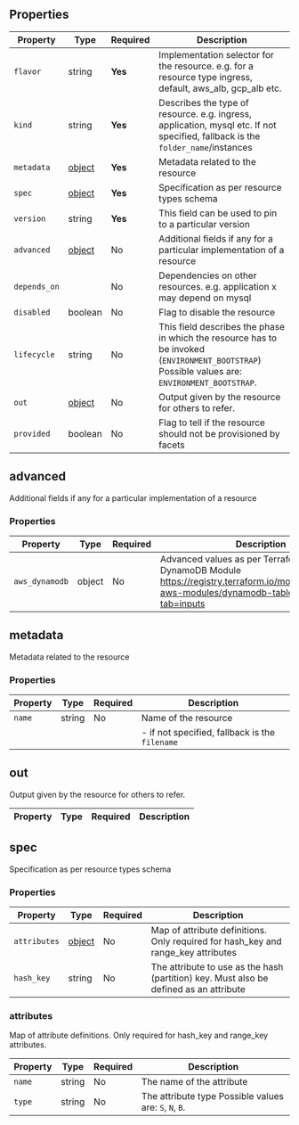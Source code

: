 ## Properties

| Property     | Type                | Required | Description                                                                                                                                    |
|--------------|---------------------|----------|------------------------------------------------------------------------------------------------------------------------------------------------|
| `flavor`     | string              | **Yes**  | Implementation selector for the resource. e.g. for a resource type ingress, default, aws_alb, gcp_alb etc.                                     |
| `kind`       | string              | **Yes**  | Describes the type of resource. e.g. ingress, application, mysql etc. If not specified, fallback is the `folder_name`/instances                |
| `metadata`   | [object](#metadata) | **Yes**  | Metadata related to the resource                                                                                                               |
| `spec`       | [object](#spec)     | **Yes**  | Specification as per resource types schema                                                                                                     |
| `version`    | string              | **Yes**  | This field can be used to pin to a particular version                                                                                          |
| `advanced`   | [object](#advanced) | No       | Additional fields if any for a particular implementation of a resource                                                                         |
| `depends_on` |                     | No       | Dependencies on other resources. e.g. application x may depend on mysql                                                                        |
| `disabled`   | boolean             | No       | Flag to disable the resource                                                                                                                   |
| `lifecycle`  | string              | No       | This field describes the phase in which the resource has to be invoked (`ENVIRONMENT_BOOTSTRAP`) Possible values are: `ENVIRONMENT_BOOTSTRAP`. |
| `out`        | [object](#out)      | No       | Output given by the resource for others to refer.                                                                                              |
| `provided`   | boolean             | No       | Flag to tell if the resource should not be provisioned by facets                                                                               |

## advanced

Additional fields if any for a particular implementation of a resource

### Properties

| Property       | Type                    | Required | Description                                                                                                                                          |
|----------------|-------------------------|----------|------------------------------------------------------------------------------------------------------------------------------------------------------|
| `aws_dynamodb` | object | No       | Advanced values as per Terraform AWS DynamoDB Module https://registry.terraform.io/modules/terraform-aws-modules/dynamodb-table/aws/3.1.1?tab=inputs |


## metadata

Metadata related to the resource

### Properties

| Property | Type   | Required | Description                                        |
|----------|--------|----------|----------------------------------------------------|
| `name`   | string | No       | Name of the resource                               |
|          |        |          |     - if not specified, fallback is the `filename` |

## out

Output given by the resource for others to refer.

| Property | Type | Required | Description |
|----------|------|----------|-------------|

## spec

Specification as per resource types schema

### Properties

| Property     | Type                  | Required | Description                                                                            |
|--------------|-----------------------|----------|----------------------------------------------------------------------------------------|
| `attributes` | [object](#attributes) | No       | Map of attribute definitions. Only required for hash_key and range_key attributes      |
| `hash_key`   | string                | No       | The attribute to use as the hash (partition) key. Must also be defined as an attribute |

### attributes

Map of attribute definitions. Only required for hash_key and range_key attributes.

| Property | Type   | Required | Description                                            |
|----------|--------|----------|--------------------------------------------------------|
| `name`   | string | No       | The name of the attribute                              |
| `type`   | string | No       | The attribute type Possible values are: `S`, `N`, `B`. |

